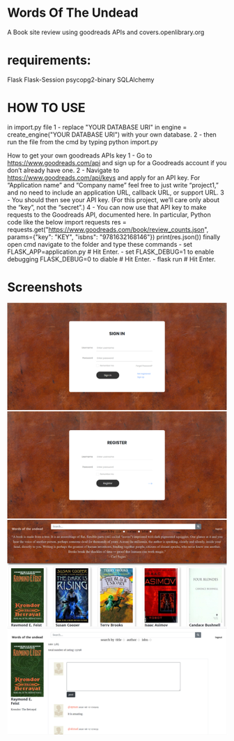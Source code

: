 # Words Of The Undead
A Book site review using goodreads APIs and covers.openlibrary.org

# requirements:
Flask
Flask-Session
psycopg2-binary
SQLAlchemy

# HOW TO USE
  in import.py file
    1 - replace "YOUR DATABASE URI" in engine = create_engine("YOUR DATABASE URI") with your own database.
    2 - then run the file from the cmd by typing python import.py

  How to get your own goodreads APIs key
    1 - Go to https://www.goodreads.com/api and sign up for a Goodreads account if you don’t already have one.
    2 - Navigate to https://www.goodreads.com/api/keys and apply for an API key. For “Application name” and “Company name” feel free to just write “project1,” and no need to 
        include an application URL, callback URL, or support URL.
    3 - You should then see your API key. (For this project, we’ll care only about the “key”, not the “secret”.)
    4 - You can now use that API key to make requests to the Goodreads API, documented here. In particular, Python code like the below
            import requests
            res = requests.get("https://www.goodreads.com/book/review_counts.json", params={"key": "KEY", "isbns": "9781632168146"})
            print(res.json())
    finally
      open cmd navigate to the folder and type these commands
      - set FLASK_APP=application.py # Hit Enter.
      - set FLASK_DEBUG=1 to enable debugging FLASK_DEBUG=0 to diable # Hit Enter.
      - flask run # Hit Enter.
# Screenshots
![signin](/static/images/signin.png)
![register](/static/images/register.png)
![home](/static/images/home.png)
![book](/static/images/book.png)
